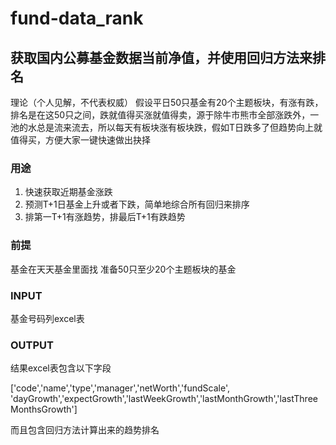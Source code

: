 # fund-data_rank

## 获取国内公募基金数据当前净值，并使用回归方法来排名

理论（个人见解，不代表权威）
假设平日50只基金有20个主题板块，有涨有跌，排名是在这50只之间，跌就值得买涨就值得卖，源于除牛市熊市全部涨跌外，一池的水总是流来流去，所以每天有板块涨有板块跌，假如T日跌多了但趋势向上就值得买，方便大家一键快速做出抉择

### 用途
1. 快速获取近期基金涨跌
2. 预测T+1日基金上升或者下跌，简单地综合所有回归来排序
3. 排第一T+1有涨趋势，排最后T+1有跌趋势

### 前提
基金在天天基金里面找
准备50只至少20个主题板块的基金

### INPUT
基金号码列excel表

### OUTPUT
结果excel表包含以下字段

['code','name','type','manager','netWorth','fundScale',
         'dayGrowth','expectGrowth','lastWeekGrowth','lastMonthGrowth','lastThreeMonthsGrowth']
         
而且包含回归方法计算出来的趋势排名


         
    
